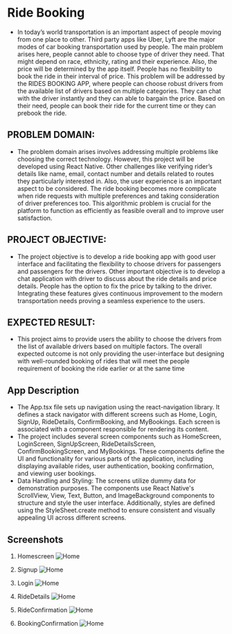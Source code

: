 # Ride Booking

- In today’s world transportation is an important aspect of people moving from one place to other. Third
party apps like Uber, Lyft are the major modes of car booking transportation used by people. The main
problem arises here, people cannot able to choose type of driver they need. That might depend on
race, ethnicity, rating and their experience. Also, the price will be determined by the app itself. People
has no flexibility to book the ride in their interval of price. This problem will be addressed by the RIDES
BOOKING APP, where people can choose robust drivers from the available list of drivers based on
multiple categories. They can chat with the driver instantly and they can able to bargain the price.
Based on their need, people can book their ride for the current time or they can prebook the ride.

## PROBLEM DOMAIN:

- The problem domain arises involves addressing multiple problems like choosing the correct
technology. However, this project will be developed using React Native. Other challenges like verifying
rider’s details like name, email, contact number and details related to routes they particularly
interested in. Also, the user experience is an important aspect to be considered. The ride booking
becomes more complicate when ride requests with multiple preferences and taking consideration of
driver preferences too. This algorithmic problem is crucial for the platform to function as efficiently as
feasible overall and to improve user satisfaction.

## PROJECT OBJECTIVE:

- The project objective is to develop a ride booking app with good user interface and facilitating the
flexibility to choose drivers for passengers and passengers for the drivers. Other important objective
is to develop a chat application with driver to discuss about the ride details and price details. People
has the option to fix the price by talking to the driver. Integrating these features gives continuous
improvement to the modern transportation needs proving a seamless experience to the users.

## EXPECTED RESULT:

- This project aims to provide users the ability to choose the drivers from the list of available drivers
based on multiple factors. The overall expected outcome is not only providing the user-interface but
designing with well-rounded booking of rides that will meet the people requirement of booking the
ride earlier or at the same time

## App Description

- The App.tsx file sets up navigation using the react-navigation library. It defines a stack navigator with different screens such as Home, Login, SignUp, RideDetails, ConfirmBooking, and MyBookings. Each screen is associated with a component responsible for rendering its content.
- The project includes several screen components such as HomeScreen, LoginScreen, SignUpScreen, RideDetailsScreen, ConfirmBookingScreen, and MyBookings. These components define the UI and functionality for various parts of the application, including displaying available rides, user authentication, booking confirmation, and viewing user bookings.
-  Data Handling and Styling: The screens utilize dummy data for demonstration purposes. The components use React Native's ScrollView, View, Text, Button, and ImageBackground components to structure and style the user interface. Additionally, styles are defined using the StyleSheet.create method to ensure consistent and visually appealing UI across different screens.

## Screenshots

1. Homescreen
![Home](ss1.jpg)

2. Signup
![Home](ss2.jpg)

3. Login
![Home](ss3.jpg)

4. RideDetails
![Home](ss4.jpg)

5. RideConfirmation
![Home](ss5.jpg)

6. BookingConfirmation
![Home](ss6.jpg)
